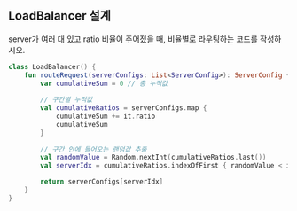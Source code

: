
## LoadBalancer 설계

server가 여러 대 있고 ratio 비율이 주어졌을 때, 비율별로 라우팅하는 코드를 작성하시오.

```kotlin
class LoadBalancer() {
    fun routeRequest(serverConfigs: List<ServerConfig>): ServerConfig {
        var cumulativeSum = 0 // 총 누적값
        
        // 구간별 누적값
        val cumulativeRatios = serverConfigs.map {
            cumulativeSum += it.ratio
            cumulativeSum
        }
        
        // 구간 안에 들어오는 랜덤값 추출
        val randomValue = Random.nextInt(cumulativeRatios.last())
        val serverIdx = cumulativeRatios.indexOfFirst { randomValue < it }

        return serverConfigs[serverIdx]
    }
}
```
